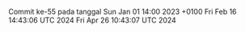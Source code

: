 Commit ke-55 pada tanggal Sun Jan 01 14:00 2023 +0100
Fri Feb 16 14:43:06 UTC 2024
Fri Apr 26 10:43:07 UTC 2024
